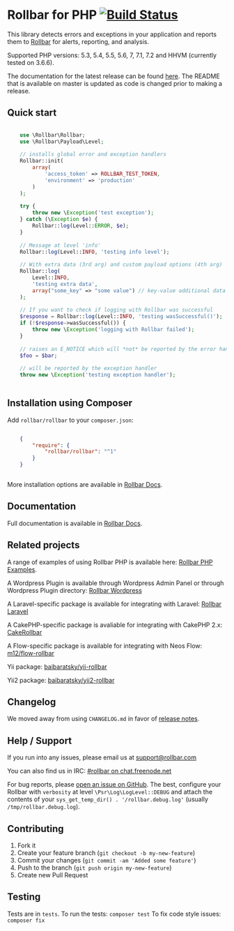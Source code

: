 # Rollbar for PHP [![Build Status](https://api.travis-ci.org/rollbar/rollbar-php.png)](https://travis-ci.org/rollbar/rollbar-php)

<!-- RemoveNext -->

This library detects errors and exceptions in your application and reports them to [Rollbar](https://rollbar.com) for alerts, reporting, and analysis.

Supported PHP versions: 5.3, 5.4, 5.5, 5.6, 7, 7.1, 7.2 and HHVM (currently tested on 3.6.6).

The documentation for the latest release can be found [here](https://github.com/rollbar/rollbar-php/tree/v1.3.3). The README that is
available on master is updated as code is changed prior to making a release.

<!-- Sub:[TOC] -->

## Quick start

```php

    use \Rollbar\Rollbar;
    use \Rollbar\Payload\Level;
    
    // installs global error and exception handlers
    Rollbar::init(
        array(
            'access_token' => ROLLBAR_TEST_TOKEN,
            'environment' => 'production'
        )
    );
    
    try {
        throw new \Exception('test exception');
    } catch (\Exception $e) {
        Rollbar::log(Level::ERROR, $e);
    }
    
    // Message at level 'info'
    Rollbar::log(Level::INFO, 'testing info level');
    
    // With extra data (3rd arg) and custom payload options (4th arg)
    Rollbar::log(
        Level::INFO,
        'testing extra data',
        array("some_key" => "some value") // key-value additional data
    );
            
    // If you want to check if logging with Rollbar was successful
    $response = Rollbar::log(Level::INFO, 'testing wasSuccessful()');
    if (!$response->wasSuccessful()) {
        throw new \Exception('logging with Rollbar failed');
    }
    
    // raises an E_NOTICE which will *not* be reported by the error handler
    $foo = $bar;
    
    // will be reported by the exception handler
    throw new \Exception('testing exception handler');
    
```

## Installation using Composer

Add `rollbar/rollbar` to your `composer.json`:

```json

    {
        "require": {
            "rollbar/rollbar": "^1"
        }
    }
    
```

More installation options are available in [Rollbar Docs](https://docs.rollbar.com/v1.0.0/docs/php).

## Documentation

Full documentation is available in [Rollbar Docs](https://docs.rollbar.com/v1.0.0/docs/php).

## Related projects

A range of examples of using Rollbar PHP is available here: [Rollbar PHP Examples](https://github.com/rollbar/rollbar-php-examples).

A Wordpress Plugin is available through Wordpress Admin Panel or through Wordpress Plugin directory: [Rollbar Wordpress](https://wordpress.org/plugins/rollbar/)

A Laravel-specific package is available for integrating with Laravel: [Rollbar Laravel](https://github.com/rollbar/rollbar-php-laravel)

A CakePHP-specific package is avaliable for integrating with CakePHP 2.x:
[CakeRollbar](https://github.com/tranfuga25s/CakeRollbar)

A Flow-specific package is available for integrating with Neos Flow: [m12/flow-rollbar](https://packagist.org/packages/m12/flow-rollbar)

Yii package: [baibaratsky/yii-rollbar](https://github.com/baibaratsky/yii-rollbar)

Yii2 package: [baibaratsky/yii2-rollbar](https://github.com/baibaratsky/yii2-rollbar)

## Changelog

We moved away from using `CHANGELOG.md` in favor of [release notes](https://github.com/rollbar/rollbar-php/releases).

## Help / Support

If you run into any issues, please email us at [support@rollbar.com](mailto:support@rollbar.com)

You can also find us in IRC: [#rollbar on chat.freenode.net](irc://chat.freenode.net/rollbar)

For bug reports, please [open an issue on GitHub](https://github.com/rollbar/rollbar-php/issues/new).
The best, configure your Rollbar with `verbosity` at level `\Psr\Log\LogLevel::DEBUG` and attach
the contents of your `sys_get_temp_dir() . '/rollbar.debug.log'` (usually `/tmp/rollbar.debug.log`).


## Contributing

1. Fork it
2. Create your feature branch (`git checkout -b my-new-feature`)
3. Commit your changes (`git commit -am 'Added some feature'`)
4. Push to the branch (`git push origin my-new-feature`)
5. Create new Pull Request


## Testing
Tests are in `tests`.
To run the tests: `composer test`
To fix code style issues: `composer fix`
